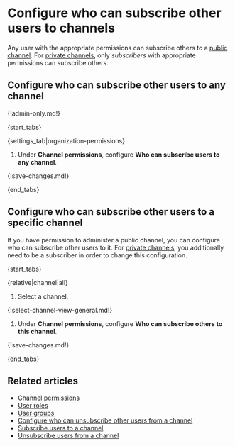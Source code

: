 # Configure who can subscribe other users to channels

Any user with the appropriate permissions can subscribe others to a [public
channel](/help/channel-permissions). For [private
channels](/help/channel-permissions), only *subscribers* with appropriate
permissions can subscribe others.

## Configure who can subscribe other users to any channel

{!admin-only.md!}

{start_tabs}

{settings_tab|organization-permissions}

1. Under **Channel permissions**, configure **Who can subscribe users to any channel**.

{!save-changes.md!}

{end_tabs}

## Configure who can subscribe other users to a specific channel

If you have permission to administer a public channel, you can configure
who can subscribe other users to it. For [private
channels](/help/channel-permissions#private-channels), you additionally
need to be a subscriber in order to change this configuration.

{start_tabs}

{relative|channel|all}

1. Select a channel.

{!select-channel-view-general.md!}

1. Under **Channel permissions**, configure **Who can subscribe others to this
   channel**.

{!save-changes.md!}

{end_tabs}

## Related articles

* [Channel permissions](/help/channel-permissions)
* [User roles](/help/user-roles)
* [User groups](/help/user-groups)
* [Configure who can unsubscribe other users from a channel](/help/configure-who-can-unsubscribe-others)
* [Subscribe users to a channel](/help/subscribe-users-to-a-channel)
* [Unsubscribe users from a channel](/help/unsubscribe-users-from-a-channel)

